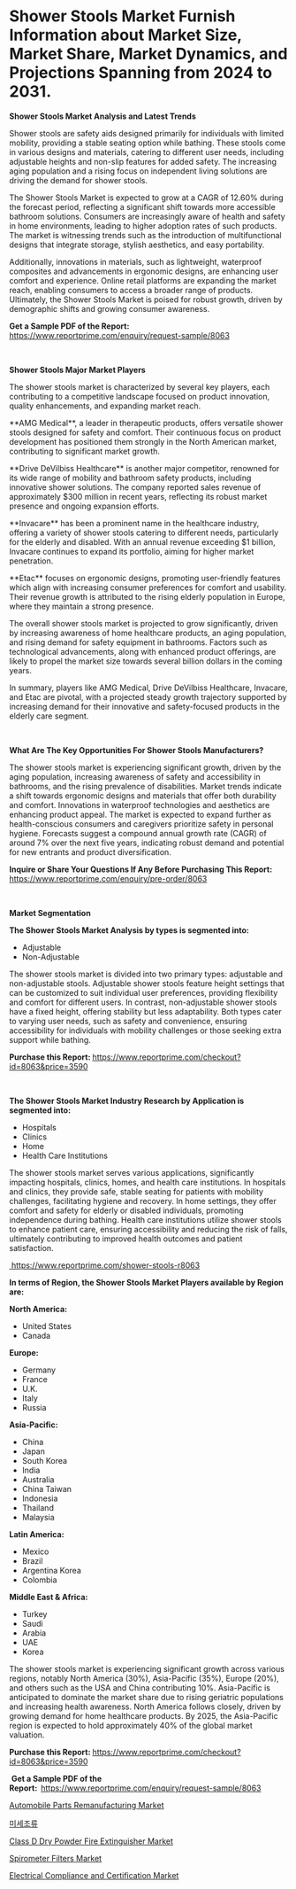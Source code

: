 <p><h1>Shower Stools Market Furnish Information about Market Size, Market Share, Market Dynamics, and Projections Spanning from 2024 to 2031.</h1></p><p><strong>Shower Stools Market Analysis and Latest Trends</strong></p>
<p><p>Shower stools are safety aids designed primarily for individuals with limited mobility, providing a stable seating option while bathing. These stools come in various designs and materials, catering to different user needs, including adjustable heights and non-slip features for added safety. The increasing aging population and a rising focus on independent living solutions are driving the demand for shower stools.</p><p>The Shower Stools Market is expected to grow at a CAGR of 12.60% during the forecast period, reflecting a significant shift towards more accessible bathroom solutions. Consumers are increasingly aware of health and safety in home environments, leading to higher adoption rates of such products. The market is witnessing trends such as the introduction of multifunctional designs that integrate storage, stylish aesthetics, and easy portability. </p><p>Additionally, innovations in materials, such as lightweight, waterproof composites and advancements in ergonomic designs, are enhancing user comfort and experience. Online retail platforms are expanding the market reach, enabling consumers to access a broader range of products. Ultimately, the Shower Stools Market is poised for robust growth, driven by demographic shifts and growing consumer awareness.</p></p>
<p><strong>Get a Sample PDF of the Report:&nbsp;</strong> <a href="https://www.reportprime.com/enquiry/request-sample/8063?utm_campaign=1080&utm_medium=2&utm_source=Github&utm_content=ia&utm_term=26112024&utm_id=shower-stools">https://www.reportprime.com/enquiry/request-sample/8063</a></p>
<p>&nbsp;</p>
<p><strong>Shower Stools Major Market Players</strong></p>
<p><p>The shower stools market is characterized by several key players, each contributing to a competitive landscape focused on product innovation, quality enhancements, and expanding market reach. </p><p>**AMG Medical**, a leader in therapeutic products, offers versatile shower stools designed for safety and comfort. Their continuous focus on product development has positioned them strongly in the North American market, contributing to significant market growth.</p><p>**Drive DeVilbiss Healthcare** is another major competitor, renowned for its wide range of mobility and bathroom safety products, including innovative shower solutions. The company reported sales revenue of approximately $300 million in recent years, reflecting its robust market presence and ongoing expansion efforts.</p><p>**Invacare** has been a prominent name in the healthcare industry, offering a variety of shower stools catering to different needs, particularly for the elderly and disabled. With an annual revenue exceeding $1 billion, Invacare continues to expand its portfolio, aiming for higher market penetration.</p><p>**Etac** focuses on ergonomic designs, promoting user-friendly features which align with increasing consumer preferences for comfort and usability. Their revenue growth is attributed to the rising elderly population in Europe, where they maintain a strong presence.</p><p>The overall shower stools market is projected to grow significantly, driven by increasing awareness of home healthcare products, an aging population, and rising demand for safety equipment in bathrooms. Factors such as technological advancements, along with enhanced product offerings, are likely to propel the market size towards several billion dollars in the coming years.</p><p>In summary, players like AMG Medical, Drive DeVilbiss Healthcare, Invacare, and Etac are pivotal, with a projected steady growth trajectory supported by increasing demand for their innovative and safety-focused products in the elderly care segment.</p></p>
<p>&nbsp;</p>
<p><strong>What Are The Key Opportunities For Shower Stools Manufacturers?</strong></p>
<p><p>The shower stools market is experiencing significant growth, driven by the aging population, increasing awareness of safety and accessibility in bathrooms, and the rising prevalence of disabilities. Market trends indicate a shift towards ergonomic designs and materials that offer both durability and comfort. Innovations in waterproof technologies and aesthetics are enhancing product appeal. The market is expected to expand further as health-conscious consumers and caregivers prioritize safety in personal hygiene. Forecasts suggest a compound annual growth rate (CAGR) of around 7% over the next five years, indicating robust demand and potential for new entrants and product diversification.</p></p>
<p><strong>Inquire or Share Your Questions If Any Before Purchasing This Report:</strong> <a href="https://www.reportprime.com/enquiry/pre-order/8063?utm_campaign=1080&utm_medium=2&utm_source=Github&utm_content=ia&utm_term=26112024&utm_id=shower-stools">https://www.reportprime.com/enquiry/pre-order/8063</a></p>
<p>&nbsp;</p>
<p><strong>Market Segmentation</strong></p>
<p><strong>The Shower Stools Market Analysis by types is segmented into:</strong></p>
<p><ul><li>Adjustable</li><li>Non-Adjustable</li></ul></p>
<p><p>The shower stools market is divided into two primary types: adjustable and non-adjustable stools. Adjustable shower stools feature height settings that can be customized to suit individual user preferences, providing flexibility and comfort for different users. In contrast, non-adjustable shower stools have a fixed height, offering stability but less adaptability. Both types cater to varying user needs, such as safety and convenience, ensuring accessibility for individuals with mobility challenges or those seeking extra support while bathing.</p></p>
<p><strong>Purchase this Report:&nbsp;</strong><a href="https://www.reportprime.com/checkout?id=8063&price=3590&utm_campaign=1080&utm_medium=2&utm_source=Github&utm_content=ia&utm_term=26112024&utm_id=shower-stools">https://www.reportprime.com/checkout?id=8063&price=3590</a></p>
<p>&nbsp;</p>
<p><strong>The Shower Stools Market Industry Research by Application is segmented into:</strong></p>
<p><ul><li>Hospitals</li><li>Clinics</li><li>Home</li><li>Health Care Institutions</li></ul></p>
<p><p>The shower stools market serves various applications, significantly impacting hospitals, clinics, homes, and health care institutions. In hospitals and clinics, they provide safe, stable seating for patients with mobility challenges, facilitating hygiene and recovery. In home settings, they offer comfort and safety for elderly or disabled individuals, promoting independence during bathing. Health care institutions utilize shower stools to enhance patient care, ensuring accessibility and reducing the risk of falls, ultimately contributing to improved health outcomes and patient satisfaction.</p></p>
<p><a href="https://www.reportprime.com/shower-stools-r8063?utm_campaign=1080&utm_medium=2&utm_source=Github&utm_content=ia&utm_term=26112024&utm_id=shower-stools">&nbsp;https://www.reportprime.com/shower-stools-r8063</a></p>
<p><strong>In terms of Region, the Shower Stools Market Players available by Region are:</strong></p>
<p>
    <p> <strong> North America: </strong>
        <ul>
            <li>United States</li>
            <li>Canada</li>
        </ul>
        </p> 
    <p> <strong> Europe: </strong>
        <ul>
            <li>Germany</li>
            <li>France</li>
            <li>U.K.</li>
            <li>Italy</li>
            <li>Russia</li>
        </ul>
        </p> 
    <p> <strong> Asia-Pacific: </strong>
        <ul>
            <li>China</li>
            <li>Japan</li>
            <li>South Korea</li>
            <li>India</li>
            <li>Australia</li>
            <li>China Taiwan</li>
            <li>Indonesia</li>
            <li>Thailand</li>
            <li>Malaysia</li>
        </ul>
        </p> 
    <p> <strong> Latin America: </strong>
        <ul>
            <li>Mexico</li>
            <li>Brazil</li>
            <li>Argentina Korea</li>
            <li>Colombia</li>
        </ul>
        </p> 
    <p> <strong> Middle East & Africa: </strong>
        <ul>
            <li>Turkey</li>
            <li>Saudi</li>
            <li>Arabia</li>
            <li>UAE</li>
            <li>Korea</li>
        </ul>
    </p>
    </p>
<p><p>The shower stools market is experiencing significant growth across various regions, notably North America (30%), Asia-Pacific (35%), Europe (20%), and others such as the USA and China contributing 10%. Asia-Pacific is anticipated to dominate the market share due to rising geriatric populations and increasing health awareness. North America follows closely, driven by growing demand for home healthcare products. By 2025, the Asia-Pacific region is expected to hold approximately 40% of the global market valuation.</p></p>
<p><strong>Purchase this Report: </strong><a href="https://www.reportprime.com/checkout?id=8063&price=3590&utm_campaign=1080&utm_medium=2&utm_source=Github&utm_content=ia&utm_term=26112024&utm_id=shower-stools">https://www.reportprime.com/checkout?id=8063&price=3590</a></p>
<p>&nbsp;<strong>Get a Sample PDF of the Report:&nbsp;&nbsp;</strong><a href="https://www.reportprime.com/enquiry/request-sample/8063?utm_campaign=1080&utm_medium=2&utm_source=Github&utm_content=ia&utm_term=26112024&utm_id=shower-stools">https://www.reportprime.com/enquiry/request-sample/8063</a></p>
<p><strong></strong></p>
<p><p><a href="https://issuu.com/reportprime-2/docs/automobile-parts-remanufacturing-ma_f6f402c13225ad?utm_campaign=1080&utm_medium=2&utm_source=Github&utm_content=ia&utm_term=26112024&utm_id=shower-stools">Automobile Parts Remanufacturing Market</a></p><p><a href="https://github.com/sougarounis/Market-Research-Report-List-6/blob/main/102282525544.md?utm_campaign=1080&utm_medium=2&utm_source=Github&utm_content=ia&utm_term=26112024&utm_id=shower-stools">미세조류</a></p><p><a href="https://www.linkedin.com/pulse/class-d-dry-powder-fire-extinguisher-market-research-report-aqccf?utm_campaign=1080&utm_medium=2&utm_source=Github&utm_content=ia&utm_term=26112024&utm_id=shower-stools">Class D Dry Powder Fire Extinguisher Market</a></p><p><a href="https://github.com/gdfhhhj/Market-Research-Report-List-6/blob/main/spirometer-filters-market.md?utm_campaign=1080&utm_medium=2&utm_source=Github&utm_content=ia&utm_term=26112024&utm_id=shower-stools">Spirometer Filters Market</a></p><p><a href="https://issuu.com/reportprime-2/docs/electrical-compliance-and-certifica_4bb84a2a342a1d?utm_campaign=1080&utm_medium=2&utm_source=Github&utm_content=ia&utm_term=26112024&utm_id=shower-stools">Electrical Compliance and Certification Market</a></p></p>